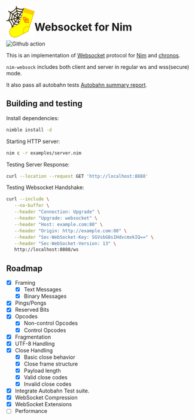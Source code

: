 <img alt="Websock Logo" align="left" src="websock.svg" width="15%"/>

# Websocket for Nim

![Github action](https://github.com/status-im/nim-websock/actions/workflows/ci.yml/badge.svg)

This is an implementation of [Websocket](https://tools.ietf.org/html/rfc6455) protocol for
[Nim](https://nim-lang.org/) and [chronos](https://github.com/status-im/nim-chronos/).

`nim-websock` includes both client and server in regular ws and wss(secure) mode.

It also pass all autobahn tests [Autobahn summary report](https://status-im.github.io/nim-websock/).

 Building and testing
--------------------

Install dependencies:

```bash
nimble install -d
```

Starting HTTP server:

```bash
nim c -r examples/server.nim
```

Testing Server Response:

```bash
curl --location --request GET 'http://localhost:8888'
```

Testing Websocket Handshake:
```bash
curl --include \
   --no-buffer \
   --header "Connection: Upgrade" \
   --header "Upgrade: websocket" \
   --header "Host: example.com:80" \
   --header "Origin: http://example.com:80" \
   --header "Sec-WebSocket-Key: SGVsbG8sIHdvcmxkIQ==" \
   --header "Sec-WebSocket-Version: 13" \
   http://localhost:8888/ws
```

## Roadmap

- [x] Framing
  - [x] Text Messages
  - [x] Binary Messages
- [x] Pings/Pongs
- [x] Reserved Bits
- [x] Opcodes
  - [x] Non-control Opcodes
  - [x] Control Opcodes
- [x] Fragmentation
- [x] UTF-8 Handling
- [x] Close Handling
  - [x] Basic close behavior
  - [x] Close frame structure
   - [x] Payload length
   - [x] Valid close codes
   - [x] Invalid close codes
- [x] Integrate Autobahn Test suite.
- [x] WebSocket Compression
- [x] WebSocket Extensions
- [ ] Performance
